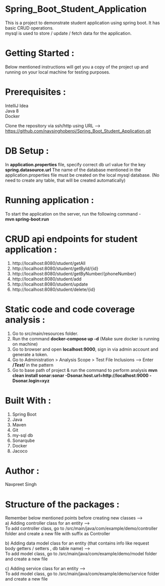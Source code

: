 # Spring_Boot_Student_Application
This is a project to demonstrate student application using spring boot. It has basic CRUD operations.                                         
mysql is used to store / update / fetch data for the application.

# Getting Started :
Below mentioned instructions will get you a copy of the project up and running on your local machine for testing purposes.

# Prerequisites :
IntelliJ Idea                                                                                                                                                                                  
Java 8               
Docker                                                                                                                                                   
                                                       
Clone the repository via ssh/http using URL -->                                                                                      
https://github.com/navsinghoberoi/Spring_Boot_Student_Application.git

# DB Setup :                                           
In **application.properties** file, specify correct db url value for the key **spring.datasource.url**
The name of the database mentioned in the application.properties file must be created on the local mysql database. 
(No need to create any table, that will be created automatically)

# Running application :
To start the application on the server, run the following command -                                                                                                                                     
**mvn spring-boot:run**

# CRUD api endpoints for student application :
1. http://localhost:8080/student/getAll
2. http://localhost:8080/student/getById/{id}
3. http://localhost:8080/student/getByNumber/{phoneNumber}
4. http://localhost:8080/student/add
5. http://localhost:8080/student/update
6. http://localhost:8080/student/delete/{id}

# Static code and code coverage analysis  :
1. Go to src/main/resources folder.
2. Run the command **docker-compose up -d** (Make sure docker is running on machine)
3. Go to browser and open **localhost:9000**, sign in via admin account and generate a token.
4. Go to Administration > Analysis Scope > Test File Inclusions --> Enter **/*Test*/** in the pattern 
5. Go to base path of project & run the command to perform analysis **mvn clean install sonar:sonar -Dsonar.host.url=http://localhost:9000 -Dsonar.login=xyz** 

# Built With :
1. Spring Boot
2. Java
3. Maven
4. Git
5. my-sql db
6. Sonarqube
7. Docker
8. Jacoco

# Author :
Navpreet Singh

# Structure of the packages :
Remember below mentioned points before creating new classes -->       
a) Adding controller class for an entity -->                                                           
To add controller class, go to /src/main/java/com/example/demo/controller folder and create a new file with suffix as Controller

b) Adding data model class for an entity (that contains info like request body getters / setters , db table name) -->                                                              
To add model class, go to /src/main/java/com/example/demo/model folder and create a new file

c) Adding service class for an entity -->                                                              
To add model class, go to /src/main/java/com/example/demo/service folder and create a new file
